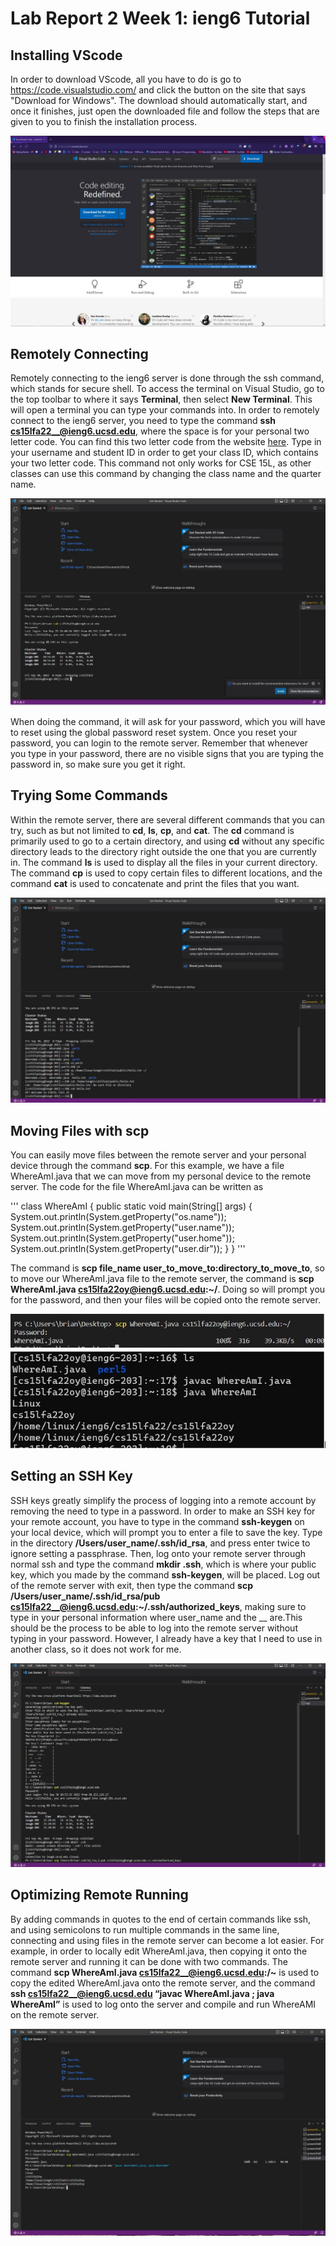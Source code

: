 # Lab Report 2 Week 1: ieng6 Tutorial

Installing VScode
-----------------

In order to download VScode, all you have to do is go to https://code.visualstudio.com/ and click the button on the site that says "Download for Windows". The download should automatically start, and once it finishes, just open the downloaded file and follow the steps that are given to you to finish the installation process. 

![image](vscode.JPG?raw=true)

Remotely Connecting
-------------------

Remotely connecting to the ieng6 server is done through the ssh command, which stands for secure shell. To access the terminal on Visual Studio, go to the top toolbar to where it says **Terminal**, then select **New Terminal**. This will open a terminal you can type your commands into. In order to remotely connect to the ieng6 server, you need to type the command **ssh cs15lfa22__@ieng6.ucsd.edu**, where the space is for your personal two letter code. You can find this two letter code from the website [here](https://sdacs.ucsd.edu/~icc/index.php). Type in your username and student ID in order to get your class ID, which contains your two letter code. This command not only works for CSE 15L, as other classes can use this command by changing the class name and the quarter name.

![image](ieng6_login.JPG?raw=true)

When doing the command, it will ask for your password, which you will have to reset using the global password reset system. Once you reset your password, you can login to the remote server. Remember that whenever you type in your password, there are no visible signs that you are typing the password in, so make sure you get it right.

Trying Some Commands
--------------------

Within the remote server, there are several different commands that you can try, such as but not limited to **cd**, **ls**, **cp**, and **cat**. The **cd** command is primarily used to go to a certain directory, and using **cd** without any specific directory leads to the directory right outside the one that you are currently in. The command **ls** is used to display all the files in your current directory. The command **cp** is used to copy certain files to different locations, and the command **cat** is used to concatenate and print the files that you want.

![image](commands.JPG?raw=true)

Moving Files with scp
---------------------

You can easily move files between the remote server and your personal device through the command **scp**. For this example, we have a file WhereAmI.java that we can move from my personal device to the remote server. The code for the file WhereAmI.java can be written as

'''
class WhereAmI {
  public static void main(String[] args) {
    System.out.println(System.getProperty("os.name"));
    System.out.println(System.getProperty("user.name"));
    System.out.println(System.getProperty("user.home"));
    System.out.println(System.getProperty("user.dir"));
  }
}
'''

The command is **scp file_name user_to_move_to:directory_to_move_to**, so to move our WhereAmI.java file to the remote server, the command is **scp WhereAmI.java cs15lfa22oy@ieng6.ucsd.edu:~/**. Doing so will prompt you for the password, and then your files will be copied onto the remote server.

![image](scp.JPG?raw=true)

Setting an SSH Key
------------------

SSH keys greatly simplify the process of logging into a remote account by removing the need to type in a password. In order to make an SSH key for your remote account, you have to type in the command **ssh-keygen** on your local device, which will prompt you to enter a file to save the key. Type in the directory **/Users/user_name/.ssh/id_rsa**, and press enter twice to ignore setting a passphrase. Then, log onto your remote server through normal ssh and type the command **mkdir .ssh**, which is where your public key, which you made by the command **ssh-keygen**, will be placed. Log out of the remote server with exit, then type the command **scp /Users/user_name/.ssh/id_rsa/pub cs15lfa22__@ieng6.ucsd.edu:~/.ssh/authorized_keys**, making sure to type in your personal information where user_name and the __ are.This should be the process to be able to log into the remote server without typing in your password. However, I already have a key that I need to use in another class, so it does not work for me.

![image](ssh_keygen.JPG?raw=true)

Optimizing Remote Running
-------------------------

By adding commands in quotes to the end of certain commands like ssh, and using semicolons to run multiple commands in the same line, connecting and using files in the remote server can become a lot easier. For example, in order to locally edit WhereAmI.java, then copying it onto the remote server and running it can be done with two commands. The command **scp WhereAmI.java cs15lfa22__@ieng6.ucsd.edu:/~** is used to copy the edited WhereAmI.java onto the remote server, and the command **ssh cs15lfa22__@ieng6.ucsd.edu “javac WhereAmI.java ; java WhereAmI”** is used to log onto the server and compile and run WhereAMI on the remote server. 

![image](optimized_running.JPG?raw=true)
